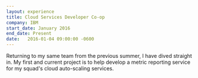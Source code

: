 ```yaml
---
layout: experience
title: Cloud Services Developer Co-op
company: IBM
start_date: January 2016
end_date: Present
date:   2016-01-04 09:00:00 -0600
---
```

Returning to my same team from the previous summer, I have dived straight in. My first and current project is to help develop a metric reporting service for my squad's cloud auto-scaling services.